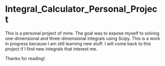 # Integral_Calculator_Personal_Project


This is a personal project of mine. The goal was to expose myself to solving one-dimensional and three-dimensional integrals using Scipy. This is a work in progress because I am still learning new stuff. I will come back to this project if I find new integrals that interest me.

Thanks for reading!
